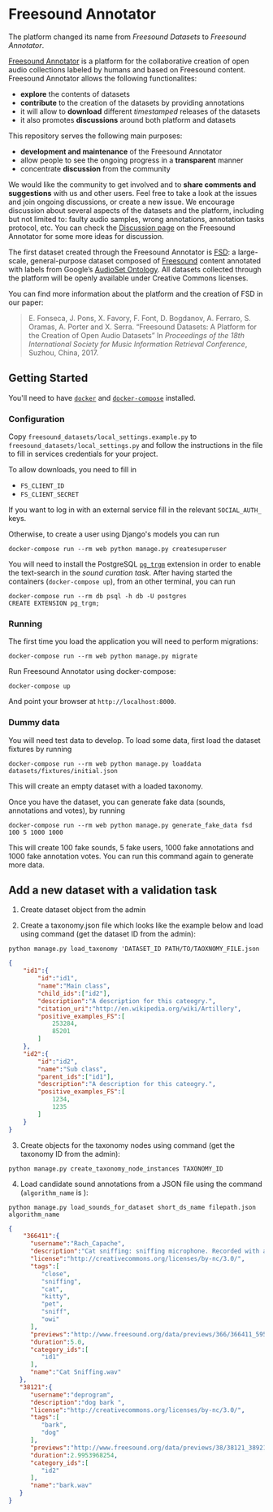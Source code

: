 # Freesound Annotator
The platform changed its name from *Freesound Datasets* to *Freesound Annotator*.

[Freesound Annotator](https://annotator.freesound.org/) is a platform for the collaborative creation of open audio collections labeled by humans and based on Freesound content. Freesound Annotator allows the following functionalites:
- **explore** the contents of datasets
- **contribute** to the creation of the datasets by providing annotations
- it will allow to **download** different _timestamped_ releases of the datasets
- it also promotes **discussions** around both platform and datasets

This repository serves the following main purposes:
- **development and maintenance** of the Freesound Annotator
- allow people to see the ongoing progress in a **transparent** manner
- concentrate **discussion** from the community

We would like the community to get involved and to **share comments and suggestions** with us and other users. Feel free to take a look at the issues and join ongoing discussions, or create a new issue. We encourage discussion about several aspects of the datasets and the platform, including but not limited to: faulty audio samples, wrong annotations, annotation tasks protocol, etc. You can check the [Discussion page](https://annotator.freesound.org/fsd/discussion/) on the Freesound Annotator for some more ideas for discussion.

The first dataset created through the Freesound Annotator is [FSD](https://annotator.freesound.org/fsd/): a large-scale, general-purpose dataset composed of [Freesound](https://freesound.org/) content annotated with labels from Google’s [AudioSet Ontology](https://research.google.com/audioset/ontology/index.html). All datasets collected through the platform will be openly available under Creative Commons licenses.

You can find more information about the platform and the creation of FSD in our paper:

>  E. Fonseca, J. Pons, X. Favory, F. Font, D. Bogdanov, A. Ferraro, S. Oramas, A. Porter and X. Serra. “Freesound Datasets: A Platform for the Creation of Open Audio Datasets” In *Proceedings of the 18th International Society for Music Information Retrieval Conference*, Suzhou, China, 2017.
 


## Getting Started

You'll need to have [`docker`](https://docs.docker.com/install/) and [`docker-compose`](https://docs.docker.com/compose/install/) installed.

### Configuration

Copy `freesound_datasets/local_settings.example.py` to `freesound_datasets/local_settings.py`
and follow the instructions in the file to fill in services credentials for your project.

To allow downloads, you need to fill in

 * `FS_CLIENT_ID`
 * `FS_CLIENT_SECRET`

If you want to log in with an external service fill in the relevant `SOCIAL_AUTH_` keys.

Otherwise, to create a user using Django's models you can run

    docker-compose run --rm web python manage.py createsuperuser

You will need to install the PostgreSQL [`pg_trgm`](https://www.postgresql.org/docs/9.6/pgtrgm.html) extension in order to enable the text-search in the *sound curation task*. After having started the containers (`docker-compose up`), from an other terminal, you can run

    docker-compose run --rm db psql -h db -U postgres
    CREATE EXTENSION pg_trgm;


### Running

The first time you load the application you will need to perform migrations:

    docker-compose run --rm web python manage.py migrate

Run Freesound Annotator using docker-compose:

    docker-compose up

And point your browser at `http://localhost:8000`.


### Dummy data

You will need test data to develop.
To load some data, first load the dataset fixtures by running

    docker-compose run --rm web python manage.py loaddata datasets/fixtures/initial.json

This will create an empty dataset with a loaded taxonomy.

Once you have the dataset, you can generate fake data (sounds, annotations and votes),
by running

    docker-compose run --rm web python manage.py generate_fake_data fsd 100 5 1000 1000

This will create 100 fake sounds, 5 fake users, 1000 fake annotations and 1000 fake annotation votes.
You can run this command again to generate more data.


## Add a new dataset with a validation task

1) Create dataset object from the admin

2) Create a taxonomy.json file which looks like the example below and load using command (get the dataset ID from the admin): 

```python manage.py load_taxonomy 'DATASET_ID PATH/TO/TAOXNOMY_FILE.json```

```json
{
    "id1":{
        "id":"id1",
        "name":"Main class",
        "child_ids":["id2"],
        "description":"A description for this cateogry.",
        "citation_uri":"http://en.wikipedia.org/wiki/Artillery",
        "positive_examples_FS":[
            253284,
            85201
        ]
    },
    "id2":{
        "id":"id2",
        "name":"Sub class",
        "parent_ids":["id1"],
        "description":"A description for this cateogry.",
        "positive_examples_FS":[
            1234,
            1235
        ]
    }
}
```

3) Create objects for the taxonomy nodes using command (get the taxonomy ID from the admin):

```python manage.py create_taxonomy_node_instances TAXONOMY_ID```

4) Load candidate sound annotations from a JSON file using the command (`algorithm_name` is ):

```python manage.py load_sounds_for_dataset short_ds_name filepath.json algorithm_name```

```json
{
    "366411":{
      "username":"Rach_Capache",
      "description":"Cat sniffing: sniffing microphone. Recorded with a ZOOM H6 recorder and X/Y capsule. The sound was post-processed to remove any background noise or room tone.",
      "license":"http://creativecommons.org/licenses/by-nc/3.0/",
      "tags":[
         "close",
         "sniffing",
         "cat",
         "kitty",
         "pet",
         "sniff",
         "owi"
      ],
      "previews":"http://www.freesound.org/data/previews/366/366411_5959200-hq.ogg",
      "duration":5.0,
      "category_ids":[
         "id1"
      ],
      "name":"Cat Sniffing.wav"
   },
   "38121":{
      "username":"deprogram",
      "description":"dog bark ",
      "license":"http://creativecommons.org/licenses/by-nc/3.0/",
      "tags":[
         "bark",
         "dog"
      ],
      "previews":"http://www.freesound.org/data/previews/38/38121_389218-hq.ogg",
      "duration":2.9953968254,
      "category_ids":[
         "id2"
      ],
      "name":"bark.wav"
   }
}
```